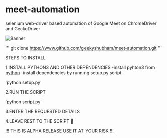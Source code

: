 # meet-automation
selenium web-driver based automation of Google Meet on ChromeDriver and GeckoDriver

![Banner](https://github.com/geekyshubham/meet-automation/blob/master/images/banner.png)

'''
git clone https://www.github.com/geekyshubham/meet-automation.git
'''

STEPS TO INSTALL

1.INSTALL PYTHON3 AND OTHER DEPENDENCIES
-install pyhton3 from [python](www.python.org)
-install dependencies by running setup.py script 

'python setup.py'

2.RUN THE SCRIPT

'python script.py'

3.ENTER THE REQUESTED DETAILS

4.LEAVE REST TO THE SCRIPT 🤗

!!! THIS IS ALPHA RELEASE USE IT AT YOUR RISK !!!
